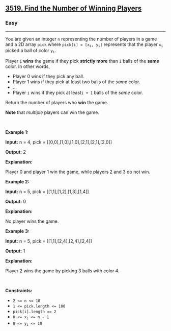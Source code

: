 <h2><a href="https://leetcode.com/contest/biweekly-contest-136/problems/find-the-number-of-winning-players">3519. Find the Number of Winning Players</a></h2><h3>Easy</h3><hr><p>You are given an integer <code>n</code> representing the number of players in a game and a 2D array <code>pick</code> where <code>pick[i] = [x<sub>i</sub>, y<sub>i</sub>]</code> represents that the player <code>x<sub>i</sub></code> picked a ball of color <code>y<sub>i</sub></code>.</p>

<p>Player <code>i</code> <strong>wins</strong> the game if they pick <strong>strictly more</strong> than <code>i</code> balls of the <strong>same</strong> color. In other words,</p>

<ul>
	<li>Player 0 wins if they pick any ball.</li>
	<li>Player 1 wins if they pick at least two balls of the <em>same</em> color.</li>
	<li>...</li>
	<li>Player <code>i</code> wins if they pick at least<code>i + 1</code> balls of the <em>same</em> color.</li>
</ul>

<p>Return the number of players who <strong>win</strong> the game.</p>

<p><strong>Note</strong> that <em>multiple</em> players can win the game.</p>

<p>&nbsp;</p>
<p><strong class="example">Example 1:</strong></p>

<div class="example-block">
<p><strong>Input:</strong> <span class="example-io">n = 4, pick = [[0,0],[1,0],[1,0],[2,1],[2,1],[2,0]]</span></p>

<p><strong>Output:</strong> <span class="example-io">2</span></p>

<p><strong>Explanation:</strong></p>

<p>Player 0 and player 1 win the game, while players 2 and 3 do not win.</p>
</div>

<p><strong class="example">Example 2:</strong></p>

<div class="example-block">
<p><strong>Input:</strong> <span class="example-io">n = 5, pick = [[1,1],[1,2],[1,3],[1,4]]</span></p>

<p><strong>Output:</strong> <span class="example-io">0</span></p>

<p><strong>Explanation:</strong></p>

<p>No player wins the game.</p>
</div>

<p><strong class="example">Example 3:</strong></p>

<div class="example-block">
<p><strong>Input:</strong> <span class="example-io">n = 5, pick = [[1,1],[2,4],[2,4],[2,4]]</span></p>

<p><strong>Output:</strong> <span class="example-io">1</span></p>

<p><strong>Explanation:</strong></p>

<p>Player 2 wins the game by picking 3 balls with color 4.</p>
</div>

<p>&nbsp;</p>
<p><strong>Constraints:</strong></p>

<ul>
	<li><code>2 &lt;= n &lt;= 10</code></li>
	<li><code>1 &lt;= pick.length &lt;= 100</code></li>
	<li><code>pick[i].length == 2</code></li>
	<li><code>0 &lt;= x<sub>i</sub> &lt;= n - 1 </code></li>
	<li><code>0 &lt;= y<sub>i</sub> &lt;= 10</code></li>
</ul>
